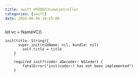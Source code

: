 ```yaml
---
title: swift 中初始化ViewController
categories: [swift]
date: 2016-06-06 18:25:00
---
```


let vc = NameVC()

    init(title: String){
          super.init(nibName: nil, bundle: nil)
            self.title = title
        }

        required init?(coder aDecoder: NSCoder) {
            fatalError("init(coder:) has not been implemented")
        }
    